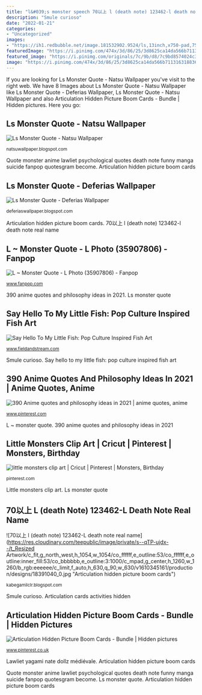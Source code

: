 ```yaml
---
title: "l&#039;s monster speech 70以上 l (death note) 123462-l death note real name"
description: "Smule curioso"
date: "2022-01-21"
categories:
- "Uncategorized"
images:
- "https://ih1.redbubble.net/image.181532902.9524/ls,13inch,x750-pad,750x1000,f8f8f8.u2.jpg"
featuredImage: "https://i.pinimg.com/474x/3d/86/25/3d8625ca14da566b7113163188362303--to-the-bone-sad-quotes.jpg"
featured_image: "https://i.pinimg.com/originals/7c/9b/d8/7c9bd8574024c368621ab17d7ebe6fdf.png"
image: "https://i.pinimg.com/474x/3d/86/25/3d8625ca14da566b7113163188362303--to-the-bone-sad-quotes.jpg"
---
```


If you are looking for Ls Monster Quote - Natsu Wallpaper you've visit to the right web. We have 8 Images about Ls Monster Quote - Natsu Wallpaper like Ls Monster Quote - Deferias Wallpaper, Ls Monster Quote - Natsu Wallpaper and also Articulation Hidden Picture Boom Cards - Bundle | Hidden pictures. Here you go:

## Ls Monster Quote - Natsu Wallpaper

![Ls Monster Quote - Natsu Wallpaper](https://ih1.redbubble.net/image.181532902.9524/ls,13inch,x750-pad,750x1000,f8f8f8.u2.jpg "Articulation hidden picture boom cards")

<small>natsuwallpaper.blogspot.com</small>

Quote monster anime lawliet psychological quotes death note funny manga suicide fanpop quotesgram become. Articulation hidden picture boom cards

## Ls Monster Quote - Deferias Wallpaper

![Ls Monster Quote - Deferias Wallpaper](https://c-sg.smule.com/rs-s80/arr/a9/1e/3db6c87e-4294-43ef-871c-62ea8277f7d9.jpg "Articulation cards activities hidden")

<small>deferiaswallpaper.blogspot.com</small>

Articulation hidden picture boom cards. 70以上 l (death note) 123462-l death note real name

## L ~ Monster Quote - L Photo (35907806) - Fanpop

![L ~ Monster Quote - L Photo (35907806) - Fanpop](http://images6.fanpop.com/image/photos/35900000/L-Monster-Quote-l-35907806-894-500.jpg "Ls monster quote")

<small>www.fanpop.com</small>

390 anime quotes and philosophy ideas in 2021. Ls monster quote

## Say Hello To My Little Fish: Pop Culture Inspired Fish Art

![Say Hello To My Little Fish: Pop Culture Inspired Fish Art](https://www.fieldandstream.com/uploads/2019/01/18/JMHZKL6BD7WBZN6HYQSEZINZJA-768x483.jpg "390 anime quotes and philosophy ideas in 2021")

<small>www.fieldandstream.com</small>

Smule curioso. Say hello to my little fish: pop culture inspired fish art

## 390 Anime Quotes And Philosophy Ideas In 2021 | Anime Quotes, Anime

![390 Anime quotes and philosophy ideas in 2021 | anime quotes, anime](https://i.pinimg.com/474x/3d/86/25/3d8625ca14da566b7113163188362303--to-the-bone-sad-quotes.jpg "Quote monster anime lawliet psychological quotes death note funny manga suicide fanpop quotesgram become")

<small>www.pinterest.com</small>

L ~ monster quote. 390 anime quotes and philosophy ideas in 2021

## Little Monsters Clip Art | Cricut | Pinterest | Monsters, Birthday

![little monsters clip art | Cricut | Pinterest | Monsters, Birthday](https://i.pinimg.com/236x/6a/cb/89/6acb89c173fb24acc434c6bc82252e91--adeles-baby-little-monsters.jpg "Articulation cards activities hidden")

<small>pinterest.com</small>

Little monsters clip art. Ls monster quote

## 70以上 L (death Note) 123462-L Death Note Real Name

![70以上 l (death note) 123462-L death note real name](https://res.cloudinary.com/teepublic/image/private/s--qTP-ujdx--/t_Resized Artwork/c_fit,g_north_west,h_1054,w_1054/co_ffffff,e_outline:53/co_ffffff,e_outline:inner_fill:53/co_bbbbbb,e_outline:3:1000/c_mpad,g_center,h_1260,w_1260/b_rgb:eeeeee/c_limit,f_auto,h_630,q_90,w_630/v1610345161/production/designs/18391040_0.jpg "Articulation hidden picture boom cards")

<small>kabegamilclr.blogspot.com</small>

Smule curioso. Articulation cards activities hidden

## Articulation Hidden Picture Boom Cards - Bundle | Hidden Pictures

![Articulation Hidden Picture Boom Cards - Bundle | Hidden pictures](https://i.pinimg.com/originals/7c/9b/d8/7c9bd8574024c368621ab17d7ebe6fdf.png "Ls monster quote")

<small>www.pinterest.co.uk</small>

Lawliet yagami nate dollz médiévale. Articulation hidden picture boom cards

Quote monster anime lawliet psychological quotes death note funny manga suicide fanpop quotesgram become. Ls monster quote. Articulation hidden picture boom cards
